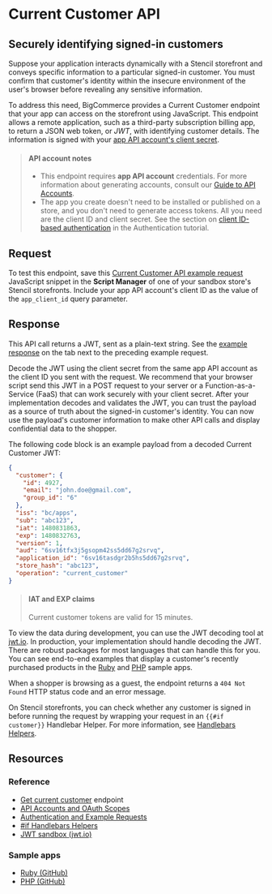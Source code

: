 # Current Customer API

## Securely identifying signed-in customers

Suppose your application interacts dynamically with a Stencil storefront and conveys specific information to a particular signed-in customer. You must confirm that customer's identity within the insecure environment of the user's browser before revealing any sensitive information.

To address this need, BigCommerce provides a Current Customer endpoint that your app can access on the storefront using JavaScript. This endpoint allows a remote application, such as a third-party subscription billing app, to return a JSON web token, or _JWT_, with identifying customer details. The information is signed with your [app API account's client secret](/api-docs/getting-started/authentication/rest-api-authentication#api-accounts).

<!-- theme: info -->
> #### API account notes
> - This endpoint requires **app API account** credentials. For more information about generating accounts, consult our [Guide to API Accounts](/api-docs/getting-started/authentication/rest-api-authentication#app-api-accounts).
> - The app you create doesn't need to be installed or published on a store, and you don't need to generate access tokens. All you need are the client ID and client secret. See the section on [client ID-based authentication](/api-docs/getting-started/authentication#client-id) in the Authentication tutorial.


## Request

To test this endpoint, save this [Current Customer API example request](/api-docs/getting-started/authentication#current-customer-api-example-request) JavaScript snippet in the **Script Manager** of one of your sandbox store's Stencil storefronts. Include your app API account's client ID as the value of the `app_client_id` query parameter.

## Response

This API call returns a JWT, sent as a plain-text string. See the [example response](/api-docs/getting-started/authentication#current-customer-api-example-request) on the tab next to the preceding example request.

Decode the JWT using the client secret from the same app API account as the client ID you sent with the request. We recommend that your browser script send this JWT in a POST request to your server or a Function-as-a-Service (FaaS) that can work securely with your client secret. After your implementation decodes and validates the JWT, you can trust the payload as a source of truth about the signed-in customer's identity. You can now use the payload's customer information to make other API calls and display confidential data to the shopper.

The following code block is an example payload from a decoded Current Customer JWT:

```json title="Example payload: Current Customer" lineNumbers
{
  "customer": {
    "id": 4927,
    "email": "john.doe@gmail.com",
    "group_id": "6"
  },
  "iss": "bc/apps",
  "sub": "abc123",
  "iat": 1480831863,
  "exp": 1480832763,
  "version": 1,
  "aud": "6sv16tfx3j5gsopm42ss5dd67g2srvq",
  "application_id": "6sv16tasdgr2b5hs5dd67g2srvq",
  "store_hash": "abc123",
  "operation": "current_customer"
}
```

<!-- theme: info -->
> #### IAT and EXP claims
> Current customer tokens are valid for 15 minutes.

To view the data during development, you can use the JWT decoding tool at [jwt.io](https://jwt.io/). In production, your implementation should handle decoding the JWT. There are robust packages for most languages that can handle this for you. You can see end-to-end examples that display a customer's recently purchased products in the [Ruby](https://github.com/bigcommerce/hello-world-app-ruby-sinatra/) and [PHP](https://github.com/bigcommerce/hello-world-app-php-silex/) sample apps.

When a shopper is browsing as a guest, the endpoint returns a `404 Not Found` HTTP status code and an error message. 

On Stencil storefronts, you can check whether any customer is signed in before running the request by wrapping your request in an `{{#if customer}}` Handlebar Helper. For more information, see [Handlebars Helpers](/stencil-docs/reference-docs/handlebars-helpers-reference#if). 

## Resources

### Reference

* [Get current customer](/api-reference/storefront/current-customers/current-customers/getcurrentcustomer) endpoint
* [API Accounts and OAuth Scopes](/api-docs/getting-started/authentication/rest-api-authentication)
* [Authentication and Example Requests](/api-docs/getting-started/authentication)
* [#if Handlebars Helpers](/stencil-docs/reference-docs/handlebars-helpers-reference#if)
* [JWT sandbox (jwt.io)](https://jwt.io/)

### Sample apps
* [Ruby (GitHub)](https://github.com/bigcommerce/hello-world-app-ruby-sinatra/)
* [PHP (GitHub)](https://github.com/bigcommerce/hello-world-app-php-silex/)




